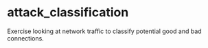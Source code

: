 # attack_classification
Exercise looking at network traffic to classify potential good and bad connections.
